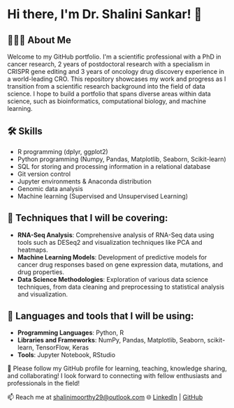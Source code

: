 # Hi there, I'm Dr. Shalini Sankar! 👋

## 🙋🏽‍♀️ About Me

Welcome to my GitHub portfolio. I'm a scientific professional with a PhD in cancer research, 2 years of postdoctoral research with a specialism in CRISPR gene editing and 3 years of oncology drug discovery experience in a world-leading CRO. This repository showcases my work and progress as I transition from a scientific research background into the field of data science. I hope to build a portfolio that spans diverse areas within data science, such as bioinformatics, computational biology, and machine learning.

## 🛠️ Skills

- R programming (dplyr, ggplot2)
- Python programming (Numpy, Pandas, Matplotlib, Seaborn, Scikit-learn)
- SQL for storing and processing information in a relational database
- Git version control
- Jupyter environments & Anaconda distribution
- Genomic data analysis 
- Machine learning (Supervised and Unsupervised Learning)

## 🔧 Techniques that I will be covering:

- **RNA-Seq Analysis**: Comprehensive analysis of RNA-Seq data using tools such as DESeq2 and visualization techniques like PCA and heatmaps.
- **Machine Learning Models**: Development of predictive models for cancer drug responses based on gene expression data, mutations, and drug properties.
- **Data Science Methodologies**: Exploration of various data science techniques, from data cleaning and preprocessing to statistical analysis and visualization.

## 🔧 Languages and tools that I will be using:
- **Programming Languages**: Python, R
- **Libraries and Frameworks**: NumPy, Pandas, Matplotlib, Seaborn, scikit-learn, TensorFlow, Keras
- **Tools**: Jupyter Notebook, RStudio

🤝 Please follow my GitHub profile for learning, teaching, knowledge sharing, and collaborating! I look forward to connecting with fellow enthusiasts and professionals in the field!

📫 Reach me at [shalinimoorthy29@outlook.com](mailto:shalinimoorthy29@outlook.com)
🌐 [LinkedIn](https://www.linkedin.com/in/shalini-sankar-1bb4bab5/) | [GitHub](https://github.com/shalinimoorthy29)
